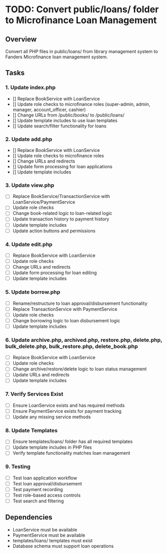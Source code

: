 # TODO: Convert public/loans/ folder to Microfinance Loan Management

## Overview
Convert all PHP files in public/loans/ from library management system to Fanders Microfinance loan management system.

## Tasks

### 1. Update index.php
- [] Replace BookService with LoanService
- [] Update role checks to microfinance roles (super-admin, admin, manager, account_officer, cashier)
- [] Change URLs from /public/books/ to /public/loans/
- [] Update template includes to use loan templates
- [] Update search/filter functionality for loans

### 2. Update add.php
- [] Replace BookService with LoanService
- [] Update role checks to microfinance roles
- [] Change URLs and redirects
- [] Update form processing for loan applications
- [] Update template includes

### 3. Update view.php
- [ ] Replace BookService/TransactionService with LoanService/PaymentService
- [ ] Update role checks
- [ ] Change book-related logic to loan-related logic
- [ ] Update transaction history to payment history
- [ ] Update template includes
- [ ] Update action buttons and permissions

### 4. Update edit.php
- [ ] Replace BookService with LoanService
- [ ] Update role checks
- [ ] Change URLs and redirects
- [ ] Update form processing for loan editing
- [ ] Update template includes

### 5. Update borrow.php
- [ ] Rename/restructure to loan approval/disbursement functionality
- [ ] Replace TransactionService with PaymentService
- [ ] Update role checks
- [ ] Change borrowing logic to loan disbursement logic
- [ ] Update template includes

### 6. Update archive.php, archived.php, restore.php, delete.php, bulk_delete.php, bulk_restore.php, delete_book.php
- [ ] Replace BookService with LoanService
- [ ] Update role checks
- [ ] Change archive/restore/delete logic to loan status management
- [ ] Update URLs and redirects
- [ ] Update template includes

### 7. Verify Services Exist
- [ ] Ensure LoanService exists and has required methods
- [ ] Ensure PaymentService exists for payment tracking
- [ ] Update any missing service methods

### 8. Update Templates
- [ ] Ensure templates/loans/ folder has all required templates
- [ ] Update template includes in PHP files
- [ ] Verify template functionality matches loan management

### 9. Testing
- [ ] Test loan application workflow
- [ ] Test loan approval/disbursement
- [ ] Test payment recording
- [ ] Test role-based access controls
- [ ] Test search and filtering

## Dependencies
- LoanService must be available
- PaymentService must be available
- templates/loans/ templates must exist
- Database schema must support loan operations
